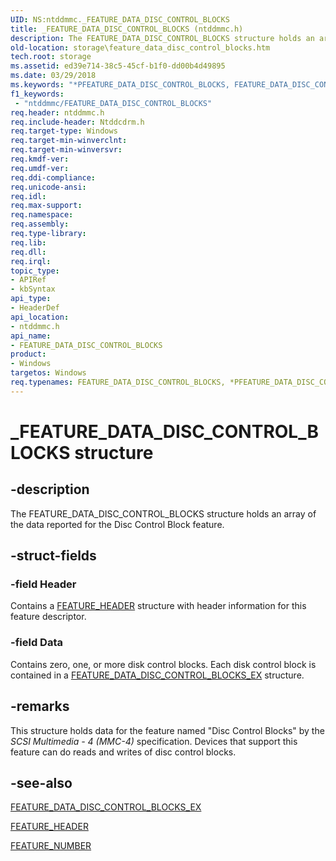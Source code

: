 ```yaml
---
UID: NS:ntddmmc._FEATURE_DATA_DISC_CONTROL_BLOCKS
title: _FEATURE_DATA_DISC_CONTROL_BLOCKS (ntddmmc.h)
description: The FEATURE_DATA_DISC_CONTROL_BLOCKS structure holds an array of the data reported for the Disc Control Block feature.
old-location: storage\feature_data_disc_control_blocks.htm
tech.root: storage
ms.assetid: ed39e714-38c5-45cf-b1f0-dd00b4d49895
ms.date: 03/29/2018
ms.keywords: "*PFEATURE_DATA_DISC_CONTROL_BLOCKS, FEATURE_DATA_DISC_CONTROL_BLOCKS, FEATURE_DATA_DISC_CONTROL_BLOCKS structure [Storage Devices], PFEATURE_DATA_DISC_CONTROL_BLOCKS, PFEATURE_DATA_DISC_CONTROL_BLOCKS structure pointer [Storage Devices], _FEATURE_DATA_DISC_CONTROL_BLOCKS, ntddmmc/FEATURE_DATA_DISC_CONTROL_BLOCKS, ntddmmc/PFEATURE_DATA_DISC_CONTROL_BLOCKS, storage.feature_data_disc_control_blocks, structs-CD-ROM_313fa292-b1c4-408d-94e9-491cb3d0aa0f.xml"
f1_keywords:
 - "ntddmmc/FEATURE_DATA_DISC_CONTROL_BLOCKS"
req.header: ntddmmc.h
req.include-header: Ntddcdrm.h
req.target-type: Windows
req.target-min-winverclnt: 
req.target-min-winversvr: 
req.kmdf-ver: 
req.umdf-ver: 
req.ddi-compliance: 
req.unicode-ansi: 
req.idl: 
req.max-support: 
req.namespace: 
req.assembly: 
req.type-library: 
req.lib: 
req.dll: 
req.irql: 
topic_type:
- APIRef
- kbSyntax
api_type:
- HeaderDef
api_location:
- ntddmmc.h
api_name:
- FEATURE_DATA_DISC_CONTROL_BLOCKS
product:
- Windows
targetos: Windows
req.typenames: FEATURE_DATA_DISC_CONTROL_BLOCKS, *PFEATURE_DATA_DISC_CONTROL_BLOCKS
---
```


# _FEATURE_DATA_DISC_CONTROL_BLOCKS structure


## -description


The FEATURE_DATA_DISC_CONTROL_BLOCKS structure holds an array of the data reported for the Disc Control Block feature. 


## -struct-fields




### -field Header

Contains a <a href="https://docs.microsoft.com/windows-hardware/drivers/ddi/ntddmmc/ns-ntddmmc-_feature_header">FEATURE_HEADER</a> structure with header information for this feature descriptor. 


### -field Data

Contains zero, one, or more disk control blocks. Each disk control block is contained in a <a href="https://docs.microsoft.com/windows-hardware/drivers/ddi/ntddmmc/ns-ntddmmc-_feature_data_disc_control_blocks_ex">FEATURE_DATA_DISC_CONTROL_BLOCKS_EX</a> structure. 


## -remarks



This structure holds data for the feature named "Disc Control Blocks" by the <i>SCSI Multimedia - 4 (MMC-4)</i> specification. Devices that support this feature can do reads and writes of disc control blocks. 




## -see-also




<a href="https://docs.microsoft.com/windows-hardware/drivers/ddi/ntddmmc/ns-ntddmmc-_feature_data_disc_control_blocks_ex">FEATURE_DATA_DISC_CONTROL_BLOCKS_EX</a>



<a href="https://docs.microsoft.com/windows-hardware/drivers/ddi/ntddmmc/ns-ntddmmc-_feature_header">FEATURE_HEADER</a>



<a href="https://docs.microsoft.com/windows-hardware/drivers/ddi/ntddmmc/ne-ntddmmc-_feature_number">FEATURE_NUMBER</a>
 

 

